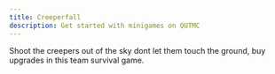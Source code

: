 ```yaml
---
title: Creeperfall
description: Get started with minigames on QUTMC
---
```

 Shoot the creepers out of the sky dont let them touch the ground, buy upgrades in this team survival game.